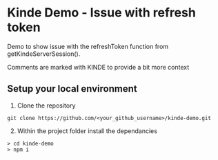 # Kinde Demo - Issue with refresh token

Demo to show issue with the refreshToken function from getKindeServerSession().

Comments are marked with KINDE to provide a bit more context

## Setup your local environment

1. Clone the repository

```
git clone https://github.com/<your_github_username>/kinde-demo.git
```

2. Within the project folder install the dependancies

```
> cd kinde-demo
> npm i
```
